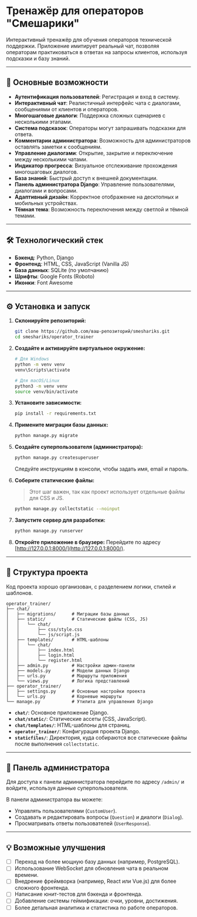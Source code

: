 # Тренажёр для операторов "Смешарики"

Интерактивный тренажёр для обучения операторов технической поддержки. Приложение имитирует реальный чат, позволяя операторам практиковаться в ответах на запросы клиентов, используя подсказки и базу знаний.

---

## 🚀 Основные возможности

- **Аутентификация пользователей**: Регистрация и вход в систему.
- **Интерактивный чат**: Реалистичный интерфейс чата с диалогами, сообщениями от клиентов и операторов.
- **Многошаговые диалоги**: Поддержка сложных сценариев с несколькими этапами.
- **Система подсказок**: Операторы могут запрашивать подсказки для ответа.
- **Комментарии администратора**: Возможность для администраторов оставлять заметки к сообщениям.
- **Управление диалогами**: Открытие, закрытие и переключение между несколькими чатами.
- **Индикатор прогресса**: Визуальное отслеживание прохождения многошаговых диалогов.
- **База знаний**: Быстрый доступ к внешней документации.
- **Панель администратора Django**: Управление пользователями, диалогами и вопросами.
- **Адаптивный дизайн**: Корректное отображение на десктопных и мобильных устройствах.
- **Тёмная тема**: Возможность переключения между светлой и тёмной темами.

---

## 🛠️ Технологический стек

- **Бэкенд**: Python, Django
- **Фронтенд**: HTML, CSS, JavaScript (Vanilla JS)
- **База данных**: SQLite (по умолчанию)
- **Шрифты**: Google Fonts (Roboto)
- **Иконки**: Font Awesome

---

## ⚙️ Установка и запуск

1.  **Склонируйте репозиторий:**
    ```bash
    git clone https://github.com/ваш-репозиторий/smeshariks.git
    cd smeshariks/operator_trainer
    ```

2.  **Создайте и активируйте виртуальное окружение:**
    ```bash
    # Для Windows
    python -m venv venv
    venv\Scripts\activate

    # Для macOS/Linux
    python3 -m venv venv
    source venv/bin/activate
    ```

3.  **Установите зависимости:**
    ```bash
    pip install -r requirements.txt
    ```

4.  **Примените миграции базы данных:**
    ```bash
    python manage.py migrate
    ```

5.  **Создайте суперпользователя (администратора):**
    ```bash
    python manage.py createsuperuser
    ```
    Следуйте инструкциям в консоли, чтобы задать имя, email и пароль.

6.  **Соберите статические файлы:**
    > Этот шаг важен, так как проект использует отдельные файлы для CSS и JS.
    ```bash
    python manage.py collectstatic --noinput
    ```

7.  **Запустите сервер для разработки:**
    ```bash
    python manage.py runserver
    ```

8.  **Откройте приложение в браузере:**
    Перейдите по адресу [http://127.0.0.1:8000/](http://127.0.0.1:8000/).

---

## 📂 Структура проекта

Код проекта хорошо организован, с разделением логики, стилей и шаблонов.

```
operator_trainer/
├── chat/
│   ├── migrations/      # Миграции базы данных
│   ├── static/          # Статические файлы (CSS, JS)
│   │   └── chat/
│   │       ├── css/style.css
│   │       └── js/script.js
│   ├── templates/       # HTML-шаблоны
│   │   └── chat/
│   │       ├── index.html
│   │       ├── login.html
│   │       └── register.html
│   ├── admin.py         # Настройки админ-панели
│   ├── models.py        # Модели данных Django
│   ├── urls.py          # Маршруты приложения
│   └── views.py         # Логика представлений
├── operator_trainer/
│   ├── settings.py      # Основные настройки проекта
│   └── urls.py          # Корневые маршруты
└── manage.py            # Утилита для управления Django
```

-   **`chat/`**: Основное приложение Django.
-   **`chat/static/`**: Статические ассеты (CSS, JavaScript).
-   **`chat/templates/`**: HTML-шаблоны для страниц.
-   **`operator_trainer/`**: Конфигурация проекта Django.
-   **`staticfiles/`**: Директория, куда собираются все статические файлы после выполнения `collectstatic`.

---

## 🔑 Панель администратора

Для доступа к панели администратора перейдите по адресу `/admin/` и войдите, используя данные суперпользователя.

В панели администратора вы можете:
- Управлять пользователями (`CustomUser`).
- Создавать и редактировать вопросы (`Question`) и диалоги (`Dialog`).
- Просматривать ответы пользователей (`UserResponse`).

---

## 💡 Возможные улучшения

- [ ] Переход на более мощную базу данных (например, PostgreSQL).
- [ ] Использование WebSocket для обновления чата в реальном времени.
- [ ] Внедрение фреймворка (например, React или Vue.js) для более сложного фронтенда.
- [ ] Написание юнит-тестов для бэкенда и фронтенда.
- [ ] Добавление системы геймификации: очки, уровни, достижения.
- [ ] Более детальная аналитика и статистика по работе операторов.
